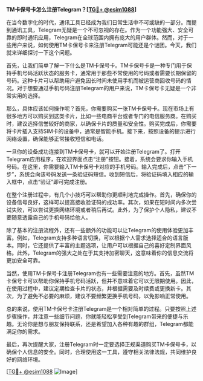 **TM卡保号卡怎么注册Telegram？[[TG💪+ @esim1088](https://t.me/s/esim1088)]**

在当今数字化的时代，通讯工具已经成为我们日常生活中不可或缺的一部分。而提到通讯工具，Telegram无疑是一个不可忽视的存在。作为一个功能强大、安全可靠的即时通讯应用，Telegram在全球范围内拥有庞大的用户群体。然而，对于一些用户来说，如何使用TM卡保号卡来注册Telegram可能还是个谜团。今天，我们就来详细探讨一下这个问题。

首先，让我们简单了解一下什么是TM卡保号卡。TM卡保号卡是一种专门用于保持手机号码活跃状态的服务卡，通常用于那些不常使用的号码或者需要长期保留的号码。这种卡片可以帮助用户避免因长时间未使用手机而被运营商回收号码的情况。对于想要通过手机号码注册Telegram的用户来说，TM卡保号卡无疑是一个非常实用的选择。

那么，具体应该如何操作呢？首先，你需要购买一张TM卡保号卡。现在市场上有很多地方可以购买到这类卡片，比如一些电商平台或者专门的电信服务商。在购买时，建议选择信誉较好的商家，以确保卡片的质量和安全性。购买完成后，你需要将卡片插入支持SIM卡的设备中，通常是智能手机。接下来，按照设备的提示进行网络设置，确保能够正常接收短信和电话。

一旦你的设备成功连接到TM卡保号卡，就可以开始注册Telegram了。打开Telegram应用程序，在欢迎界面点击“注册”按钮。接着，系统会要求你输入手机号码。在这里，你需要输入TM卡保号卡对应的手机号码。输入完成后，点击“下一步”，系统会向该号码发送一条验证码短信。收到短信后，将验证码填入相应的输入框中，点击“验证”即可完成注册。

在整个注册过程中，有几个小技巧可以帮助你更顺利地完成操作。首先，确保你的设备信号良好，这样可以提高接收验证码的成功率。其次，如果在短时间内多次尝试失败，可以尝试更换网络环境或者稍后再试。此外，为了保护个人隐私，建议不要随意透露自己的手机号码给他人。

除了基本的注册流程外，还有一些额外的功能可以让Telegram的使用体验更加丰富。例如，Telegram支持多种语言切换，可以根据个人需求选择适合的语言版本。同时，它还提供了丰富的主题选项，让用户可以根据自己的喜好定制界面风格。此外，Telegram的强大之处在于其支持加密聊天，这意味着你的信息交流将更加安全可靠。

当然，使用TM卡保号卡注册Telegram也有一些需要注意的地方。首先，虽然TM卡保号卡可以帮助你保持手机号码活跃，但并不意味着它可以无限期使用。因此，在使用过程中，建议定期检查卡片的状态，并根据需要及时续费或更换新卡。其次，为了避免不必要的麻烦，建议不要频繁更换手机号码，以免影响正常使用。

总的来说，使用TM卡保号卡注册Telegram是一个相对简单的过程。只要按照上述步骤操作，并注意一些细节问题，你就能轻松享受到Telegram带来的便捷与乐趣。无论你是想与朋友保持联系，还是希望加入各种有趣的群组，Telegram都能满足你的需求。

最后，再次提醒大家，注册Telegram时一定要选择正规渠道购买TM卡保号卡，以确保个人信息的安全。同时，合理使用这一工具，遵守相关法律法规，共同维护良好的网络环境。

[[TG💪+ @esim1088](https://t.me/s/esim1088) ![Image](https://i.postimg.cc/4NQfJmqS/Snipaste-2025-05-13-00-14-12.png)]